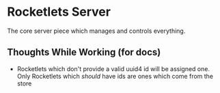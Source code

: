 # Rocketlets Server
The core server piece which manages and controls everything.

## Thoughts While Working (for docs)
- Rocketlets which don't provide a valid uuid4 id will be assigned one. Only Rocketlets which *should* have ids are ones which come from the store
